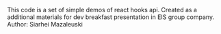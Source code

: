 This code is a set of simple demos of react hooks api.
Created as a additional materials for dev breakfast presentation in EIS group company.
Author: Siarhei Mazaleuski

